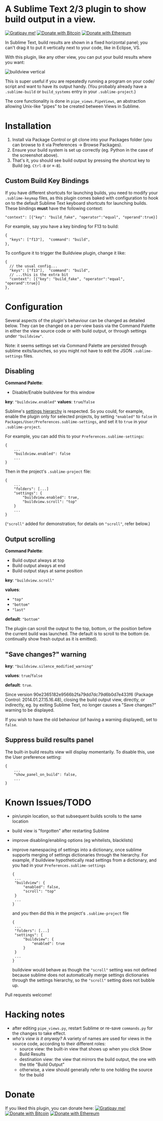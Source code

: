 # A Sublime Text 2/3 plugin to show build output in a view.

[![Gratipay me!](https://img.shields.io/badge/Donate-gratipay-663300.svg)](https://gratipay.com/~rctay) [![Donate with Bitcoin](https://img.shields.io/badge/Donate-BTC-orange.svg)](https://blockchain.info/address/19xm5wFxyrue9Ncdhw3qLysmYAh7NSxbAc) [![Donate with Ethereum](https://img.shields.io/badge/Donate-ETH-blue.svg)](https://etherscan.io/address/0x1e4625a37f0bC6f37F6785e74Acdcb9C9473A3Ba)

In Sublime Text, build results are shown in a fixed horizontal panel; you
can't drag it to put it vertically next to your code, like in Eclipse, VS.

With this plugin, like any other view, you can put your build results where
you want:

![buildview vertical](https://github.com/rctay/sublime-text-2-buildview/raw/master/buildview.png)

This is super useful if you are repeatedly running a program on your code/
script and want to have its output handy. (You probably already have a
`.sublime-build` or `build_systems` entry in your `.sublime-project`.)

The core functionality is done in `pipe_views.PipeViews`, an abstraction
allowing Unix-like "pipes" to be created between Views in Sublime.

# Installation

1. Install via Package Control or git clone into your Packages folder (you can
   browse to it via Preferences -> Browse Packages).
2. Ensure your build system is set up correctly (eg. Python in the case of the
   screenshot above).
3. That's it, you should see build output by pressing the shortcut key to Build
   (eg. `Ctrl-B` or `⌘-B`).

## Custom Build Key Bindings

If you have different shortcuts for launching builds, you need to modify your
`.sublime-keymap` files, as this plugin comes baked with configuration to hook
on to the default Sublime Text keyboard shortcuts for launching builds. These
bindings **must** have the following context:

	"context": [{"key": "build_fake", "operator":"equal", "operand":true}]

For example, say you have a key binding for F13 to build:

```
{
  "keys": ["f13"],  "command": "build",
},
```

To configure it to trigger the Buildview plugin, change it like:

```
{
  // the usual config...
  "keys": ["f13"],  "command": "build",
  // ...this is the extra bit
  "context": [{"key": "build_fake", "operator":"equal", "operand":true}]
},
```

# Configuration

Several aspects of the plugin's behaviour can be changed as detailed below. They
can be changed on a per-view basis via the Command Palette in either the view
source code or with build output, or through settings under `"buildview"`.

Note: it seems settings set via Command Palette are persisted through sublime
exits/launches, so you might not have to edit the JSON `.sublime-settings` files.


## Disabling

**Command Palette**:
- Disable/Enable buildview for this window

**key**: `"buildview.enabled"`
**values**: `true`/`false`

Sublime's [settings hierarchy](http://docs.sublimetext.info/en/latest/customization/settings.html#the-settings-hierarchy)
is respected. So you could, for example, enable the plugin only for selected
projects, by setting `"enabled"` to `false` in
`Packages/User/Preferences.sublime-settings`, and set it to `true` in your
`.sublime-project`.

For example, you can add this to your `Preferences.sublime-settings`:

    {
    	...
    	"buildview.enabled": false
    	...
    }

Then in the project's `.sublime-project` file:

    {
    	...
    	"folders": [...]
    	"settings": {
    		"buildview.enabled": true,
    		"buildview.scroll": "top"
    	}
    	...
    }

(`"scroll"` added for demonstration; for details on `"scroll"`, refer below.)



## Output scrolling

**Command Palette**:
- Build output always at top
- Build output always at end
- Build output stays at same position

**key**: `"buildview.scroll"`

**values**:
 - `"top"`
 - `"bottom"`
 - `"last"`

**default**: `"bottom"`

The plugin can scroll the output to the top, bottom, or the position before the
current build was launched. The default is to scroll to the bottom (ie.
continually show fresh output as it is emitted).


## "Save changes?" warning

**key**: `"buildview.silence_modified_warning"`

**values**: `true`/`false`

**default**: `true`.

Since version 90e2365182e9566b2fa79dd7dc79d6b0d7e433f6 (Package Control: 2014.01.27.15.16.48),
closing the build output view, directly, or indirectly, eg. by exiting
Sublime Text, no longer causes a "Save changes?" warning to be displayed.

If you wish to have the old behaviour (of having a warning displayed), set to
`false`.


## Suppress build results panel

The built-in build results view will display momentarily. To disable this, use
the User preference setting:

    {
    	...
    	"show_panel_on_build": false,
    	...
    }


# Known Issues/TODO

 - pin/unpin location, so that subsequent builds scrolls to the same location
 - build view is "forgotten" after restarting Sublime
 - improve disabling/enabling options (eg whitelists, blacklists)
 - improve namespacing of settings into a dictionary, once sublime supports
   merging of settings dictionaries through the hierarchy. For example, if
   buildview hypothetically read settings from a dictionary, and you had in your
   `Preferences.sublime-settings`

       {
       	...
       	"buildview": {
       		"enabled": false,
       		"scroll": "top"
       	}
       	...
       }

   and you then did this in the project's `.sublime-project` file

       {
       	...
       	"folders": [...]
       	"settings": {
       		"buildview": {
       			"enabled": true
       		}
       	}
       	...
       }

    buildview would behave as though the `"scroll"` setting was not defined
    because sublime does not automatically merge settings dictionaries through
    the settings hierarchy, so the `"scroll"` setting does not bubble up.


Pull requests welcome!

# Hacking notes

 - after editing `pipe_views.py`, restart Sublime or re-save `commands.py`
   for the changes to take effect.
 - _who's view is it anyway?_ A variety of names are used for views in the
   source code, according to their different roles:
   - source view: the built-in view that shows up when you click Show Build
     Results
   - destination view: the view that mirrors the build output, the one with the
     title "Build Output"
   - otherwise, a view should generally refer to one holding the source for the
     build

# Donate

If you liked this plugin, you can donate here:
[![Gratipay me!](https://img.shields.io/badge/Donate-gratipay-663300.svg)](https://gratipay.com/~rctay) [![Donate with Bitcoin](https://img.shields.io/badge/Donate-BTC-orange.svg)](https://blockchain.info/address/19xm5wFxyrue9Ncdhw3qLysmYAh7NSxbAc) [![Donate with Ethereum](https://img.shields.io/badge/Donate-ETH-blue.svg)](https://etherscan.io/address/0x1e4625a37f0bC6f37F6785e74Acdcb9C9473A3Ba)

